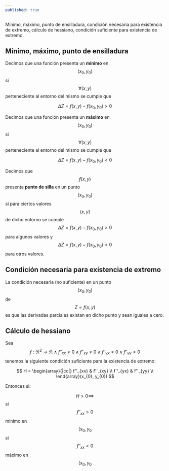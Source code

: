 ```yaml
---
published: true
---
```

Mínimo, máximo, punto de ensilladura, condición necesaria para existencia de extremo, cálculo de hessiano, condición suficiente para existencia de extremo.

## Mínimo, máximo, punto de ensilladura

Decimos que una función presenta un **mínimo** en $$(x_{0}, y_{0})$$ si $$\forall (x,y)$$ perteneciente al entorno del mismo se cumple que 

$$ \Delta Z = f(x,y)-f(x_{0}, y_{0})>0 $$

Decimos que una función presenta un **máximo** en $$(x_{0}, y_{0})$$ si $$\forall (x,y)$$ perteneciente al entorno del mismo se cumple que 

$$ \Delta Z = f(x,y)-f(x_{0}, y_{0})<0 $$

Decimos que $$f(x,y)$$ presenta **punto de silla** en un punto $$(x_{0}, y_{0})$$ si para ciertos valores $$(x,y)$$ de dicho entorno se cumple $$ \Delta Z = f(x,y)-f(x_{0}, y_{0})>0 $$ para algunos valores y $$ \Delta Z = f(x,y)-f(x_{0}, y_{0})<0 $$ para otros valores.

## Condición necesaria para existencia de extremo

La condición necesaria (no suficiente) en un punto $$ (x_{0}, y_{0}) $$ de $$ Z=f(x,y) $$ es que las derivadas parciales existan en dicho punto y sean iguales a cero.

## Cálculo de hessiano

Sea $$ f: \Re^2 \to \Re \wedge f''_{xx} \ne 0 \wedge f''_{xy} \ne 0 \wedge f''_{yx} \ne 0 \wedge f''_{yy} \ne 0 $$ tenemos la siguiente condición suficiente para la existencia de extremo:

$$
H = \begin{array}{|cc|}
f''_{xx} & f''_{xy} \\
f''_{yx} & f''_{yy} \\
\end{array}(x_{0}, y_{0})
$$

Entonces si:

$$ H>0  \implies $$ si $$f''_{xx}>0$$ mínimo en $$(x_{0}, y_{0}$$
si $$f''_{xx}<0$$ máximo en $$(x_{0}, y_{0}$$

